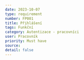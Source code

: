```yaml
---
date: 2023-10-07
type: requirement
number: FP001  
title: Přihlášení
tags: Funkční
category: Autentizace - pracovníci
user: Pracovník
priority: Must have
source: 
detail: false
---
```


